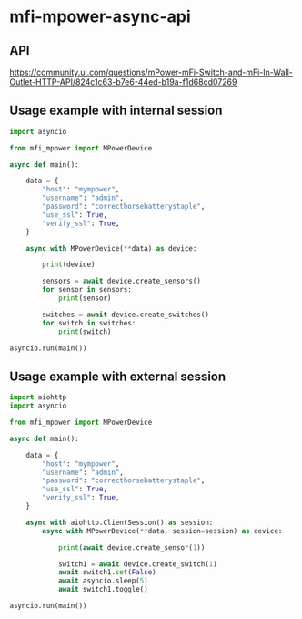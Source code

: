 # mfi-mpower-async-api

## API
https://community.ui.com/questions/mPower-mFi-Switch-and-mFi-In-Wall-Outlet-HTTP-API/824c1c63-b7e6-44ed-b19a-f1d68cd07269

## Usage example with internal session
```python
import asyncio

from mfi_mpower import MPowerDevice

async def main():

    data = {
        "host": "mympower",
        "username": "admin",
        "password": "correcthorsebatterystaple",
        "use_ssl": True,
        "verify_ssl": True,
    }

    async with MPowerDevice(**data) as device:

        print(device)

        sensors = await device.create_sensors()
        for sensor in sensors:
            print(sensor)

        switches = await device.create_switches()
        for switch in switches:
            print(switch)

asyncio.run(main())
```

## Usage example with external session
```python
import aiohttp
import asyncio

from mfi_mpower import MPowerDevice

async def main():

    data = {
        "host": "mympower",
        "username": "admin",
        "password": "correcthorsebatterystaple",
        "use_ssl": True,
        "verify_ssl": True,
    }

    async with aiohttp.ClientSession() as session:
        async with MPowerDevice(**data, session=session) as device:

            print(await device.create_sensor(1))

            switch1 = await device.create_switch(1)
            await switch1.set(False)
            await asyncio.sleep(5)
            await switch1.toggle()

asyncio.run(main())
```